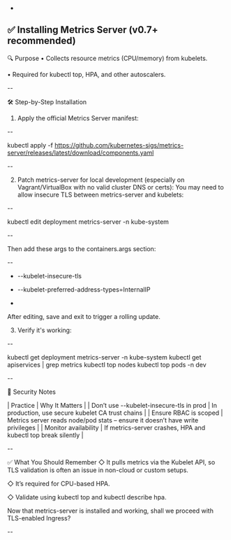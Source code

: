 -
✅ Installing Metrics Server (v0.7+ recommended)
--
🔍 Purpose
• Collects resource metrics (CPU/memory) from kubelets.

• Required for kubectl top, HPA, and other autoscalers.

--

🛠 Step-by-Step Installation
1. Apply the official Metrics Server manifest:
   
--


kubectl apply -f https://github.com/kubernetes-sigs/metrics-server/releases/latest/download/components.yaml

--


2. Patch metrics-server for local development (especially on Vagrant/VirtualBox with no valid cluster DNS or certs): You may need to allow insecure TLS between metrics-server and kubelets:
   
--


kubectl edit deployment metrics-server -n kube-system

--

Then add these args to the containers.args section:

--


- --kubelet-insecure-tls
- --kubelet-preferred-address-types=InternalIP

-

After editing, save and exit to trigger a rolling update.

3. Verify it's working:

--

kubectl get deployment metrics-server -n kube-system
kubectl get apiservices | grep metrics
kubectl top nodes
kubectl top pods -n dev

--


🔐 Security Notes

| Practice | Why It Matters |
| Don’t use --kubelet-insecure-tls in prod | In production, use secure kubelet CA trust chains |
| Ensure RBAC is scoped | Metrics server reads node/pod stats – ensure it doesn’t have write privileges |
| Monitor availability | If metrics-server crashes, HPA and kubectl top break silently |

--


✅ What You Should Remember
◇ It pulls metrics via the Kubelet API, so TLS validation is often an issue in non-cloud or custom setups.

◇ It’s required for CPU-based HPA.

◇ Validate using kubectl top and kubectl describe hpa.


Now that metrics-server is installed and working, shall we proceed with TLS-enabled Ingress?

--
















